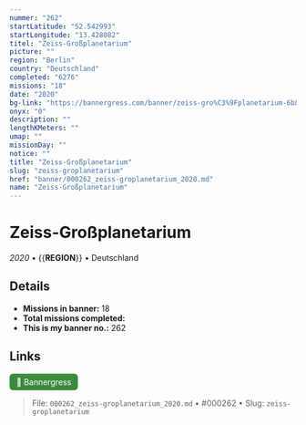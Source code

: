 ```yaml
---
nummer: "262"
startLatitude: "52.542993"
startLongitude: "13.428082"
titel: "Zeiss-Großplanetarium"
picture: ""
region: "Berlin"
country: "Deutschland"
completed: "6276"
missions: "18"
date: "2020"
bg-link: "https://bannergress.com/banner/zeiss-gro%C3%9Fplanetarium-6b8c"
onyx: "0"
description: ""
lengthKMeters: ""
umap: ""
missionDay: ""
notice: ""
title: "Zeiss-Großplanetarium"
slug: "zeiss-groplanetarium"
href: "banner/000262_zeiss-groplanetarium_2020.md"
name: "Zeiss-Großplanetarium"
---
```

# Zeiss-Großplanetarium

*2020* • {{__REGION__}} • Deutschland





## Details

- **Missions in banner:** 18
- **Total missions completed:** 
- **This is my banner no.:** 262





## Links
<a href="https://bannergress.com/banner/zeiss-gro%C3%9Fplanetarium-6b8c" target="_blank" style="display:inline-block;margin-right:8px;padding:6px 12px;background:#3c8b3c;color:#fff;text-decoration:none;border-radius:6px;">🔗 Bannergress</a>



> File: `000262_zeiss-groplanetarium_2020.md` • #000262 • Slug: `zeiss-groplanetarium`
